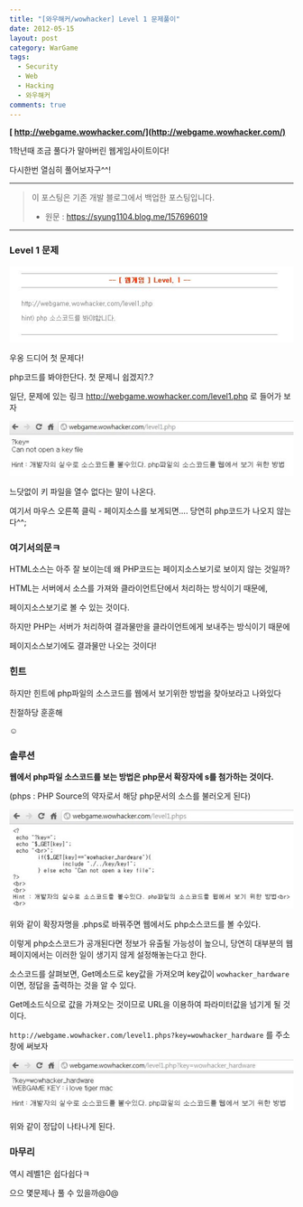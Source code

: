 ```yaml
---
title: "[와우해커/wowhacker] Level 1 문제풀이"
date: 2012-05-15 
layout: post
category: WarGame
tags:
  - Security
  - Web
  - Hacking
  - 와우해커
comments: true
---
```


**[
http://webgame.wowhacker.com/](http://webgame.wowhacker.com/)**



1학년때 조금 풀다가 말아버린 웹게임사이트이다!

다시한번 열심히 풀어보자구^^!



<!-- more -->

----



> 이 포스팅은 기존 개발 블로그에서 백업한 포스팅입니다.
>
> * 원문 : https://syung1104.blog.me/157696019



----



### Level 1 문제

![](https://github.com/yenarue/images/blob/master/wowhacker/level1/WHlevel1.jpeg?raw=true)



우옹 드디어 첫 문제다!

php코드를 봐야한단다. 첫 문제니 쉽겠지?.?

일단, 문제에 있는 링크 http://webgame.wowhacker.com/level1.php 로 들어가 보자







![img](https://github.com/yenarue/images/blob/master/wowhacker/level1/WHlevel1-00.jpeg?raw=true)



느닷없이 키 파일을 열수 없다는 말이 나온다.

여기서 마우스 오른쪽 클릭 - 페이지소스를 보게되면.... 당연히 php코드가 나오지 않는다^^;







### 여기서의문ㅋ

HTML소스는 아주 잘 보이는데 왜 PHP코드는 페이지소스보기로 보이지 않는 것일까?



HTML는 서버에서 소스를 가져와 클라이언트단에서 처리하는 방식이기 때문에,

페이지소스보기로 볼 수 있는 것이다.

하지만 PHP는 서버가 처리하여 결과물만을 클라이언트에게 보내주는 방식이기 때문에

페이지소스보기에도 결과물만 나오는 것이다!







### 힌트

하지만 힌트에 php파일의 소스코드를 웹에서 보기위한 방법을 찾아보라고 나와있다

친절하당 훈훈해

☺️



### 솔루션

**웹에서 php파일 소스코드를 보는 방법은 php문서 확장자에 s를 첨가하는 것이다.**

(phps : PHP Source의 약자로서 해당 php문서의 소스를 불러오게 된다)





﻿![img](https://github.com/yenarue/images/blob/master/wowhacker/level1/WHlevel1-01.jpeg?raw=true)

위와 같이 확장자명을 .phps로 바꿔주면 웹에서도 php소스코드를 볼 수있다.

이렇게 php소스코드가 공개된다면 정보가 유출될 가능성이 높으니, 당연히 대부분의 웹페이지에서는 이러한 일이 생기지 않게 설정해놓는다고 한다.







소스코드를 살펴보면, Get메소드로 key값을 가져오며 key값이 `wowhacker_hardware`이면, 정답을 출력하는 것을 알 수 있다.







Get메소드식으로 값을 가져오는 것이므로 URL을 이용하여 파라미터값을 넘기게 될 것이다.

`http://webgame.wowhacker.com/level1.phps?key=wowhacker_hardware` 를 주소창에 써보자





![img](https://github.com/yenarue/images/blob/master/wowhacker/level1/WHlevel1-02.jpeg?raw=true)





위와 같이 정답이 나타나게 된다.



### 마무리

역시 레벨1은 쉽다쉽다ㅋ

으으 몇문제나 풀 수 있을까@0@